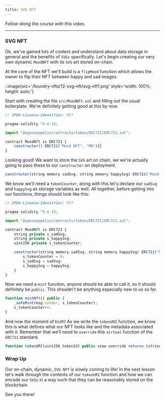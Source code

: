 ```yaml
---
title: SVG NFT
---
```


_Follow along the course with this video._

---

### SVG NFT

Ok, we've gained lots of context and understand about data storage in general and the benefits of `SVGs` specifically. Let's begin creating our very own dynamic `MoodNFT` with its `SVG` art stored on-chain.

At the core of the NFT we'll build is a `flipMood` function which allows the owner to flip their NFT between happy and sad images.

::image{src='/foundry-nfts/12-svg-nft/svg-nft1.png' style='width: 100%; height: auto;'}

Start with creating the file `src/MoodNft.sol` and filling out the usual boilerplate. We're definitely getting good at this by now.

```js
// SPDX-License-Identifier: MIT

pragma solidity ^0.8.18;

import "@openzeppelin/contracts/token/ERC721/ERC721.sol";

contract MoodNft is ERC721 {
    constructor() ERC721("Mood NFT", "MN"){}
}
```

Looking good! We want to store the `SVG` art on chain, we we're actually going to pass these to our `constructor` on deployment.

```js
constructor(string memory sadSvg, string memory happySvg) ERC721("Mood NFT", "MN"){}
```

We know we'll need a `tokenCounter`, along with this let's declare our `sadSvg` and `happySvg` as storage variables as well. All together, before getting into our functions, things should look like this:

```js
// SPDX-License-Identifier: MIT

pragma solidity ^0.8.18;

import "@openzeppelin/contracts/token/ERC721/ERC721.sol";

contract MoodNft is ERC721 {
    string private s_sadSvg;
    string private s_happySvg;
    uint256 private s_tokenCounter;

    constructor(string memory sadSvg, string memory happySvg) ERC721("Mood NFT", "MN"){
        s_tokenCounter = 0;
        s_sadSvg = sadSvg;
        s_happySvg = happySvg;
    }
}
```

Now we need a `mint` function, anyone should be able to call it, so it should definitely be `public`. This shouldn't be anything especially new to us so far.

```js
function mintNft() public {
    _safeMint(msg.sender, s_tokenCounter);
    s_tokenCounter++;
}
```

And now the moment of truth! As we write the `tokenURI` function, we know this is what defines what our NFT looks like and the metadata associated with it. Remember that we'll need to `override` this `virtual` function of the `ERC721` standard.

```js
function tokenURI(uint256 tokenId) public view override returns (string memory){}
```

### Wrap Up

Our on-chain, dynamic, `SVG NFT` is slowly coming to life! In the next lesson let's walk through the contents of our `tokenURI` function and how we can encode our `SVGs` in a way such that they can be reasonably stored on the blockchain.

See you there!
